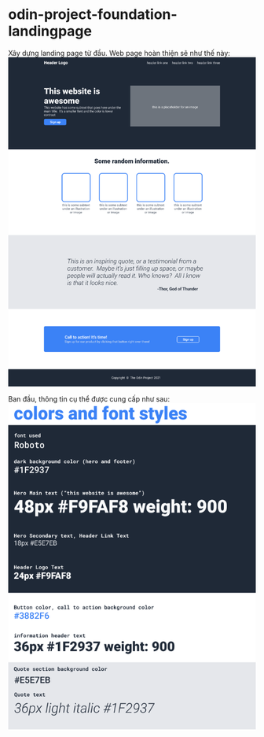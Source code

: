 # odin-project-foundation-landingpage
Xây dựng landing page từ đầu.
Web page hoàn thiện sẽ như thế này:
![Landing Page Demo](landingpage.png)

Ban đầu, thông tin cụ thể được cung cấp như sau: 
![info](info.png)

